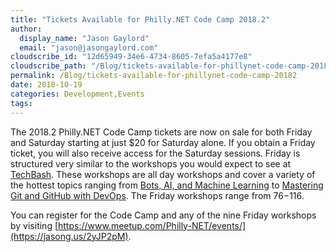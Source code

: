 ```yaml
---
title: "Tickets Available for Philly.NET Code Camp 2018.2"
author: 
  display_name: "Jason Gaylord"
  email: "jason@jasongaylord.com"
cloudscribe_id: "12d65949-34e6-4734-8605-7efa5a4177e8"
cloudscribe_path: "/Blog/tickets-available-for-phillynet-code-camp-20182"
permalink: /Blog/tickets-available-for-phillynet-code-camp-20182
date: 2018-10-19
categories: Development,Events
tags: 
---
```


The 2018.2 Philly.NET Code Camp tickets are now on sale for both Friday and Saturday starting at just $20 for Saturday alone. If you obtain a Friday ticket, you will also receive access for the Saturday sessions. Friday is structured very similar to the workshops you would expect to see at [TechBash](http://jasong.us/techbash). These workshops are all day workshops and cover a variety of the hottest topics ranging from [Bots, AI, and Machine Learning](https://jasong.us/2EJPwCL) to [Mastering Git and GitHub with DevOps](https://jasong.us/2RZaEHH). The Friday workshops range from $76-$116. 

You can register for the Code Camp and any of the nine Friday workshops by visiting [https://www.meetup.com/Philly-NET/events/](https://jasong.us/2yJP2pM).
